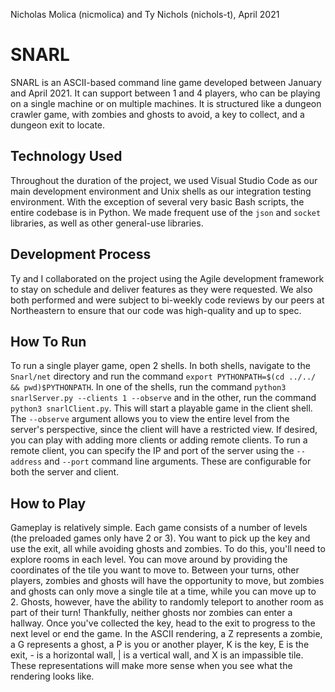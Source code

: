Nicholas Molica (nicmolica) and Ty Nichols (nichols-t), April 2021

# SNARL
SNARL is an ASCII-based command line game developed between January and April 2021. It can support between 1 and 4 players, who can be playing on a single machine or on multiple machines. It is structured like a dungeon crawler game, with zombies and ghosts to avoid, a key to collect, and a dungeon exit to locate.

## Technology Used
Throughout the duration of the project, we used Visual Studio Code as our main development environment and Unix shells as our integration testing environment. With the exception of several very basic Bash scripts, the entire codebase is in Python. We made frequent use of the `json` and `socket` libraries, as well as other general-use libraries.

## Development Process
Ty and I collaborated on the project using the Agile development framework to stay on schedule and deliver features as they were requested. We also both performed and were subject to bi-weekly code reviews by our peers at Northeastern to ensure that our code was high-quality and up to spec.

## How To Run
To run a single player game, open 2 shells. In both shells, navigate to the `Snarl/net` directory and run the command `export PYTHONPATH=$(cd ../../ && pwd)$PYTHONPATH`. In one of the shells, run the command `python3 snarlServer.py --clients 1 --observe` and in the other, run the command `python3 snarlClient.py`. This will start a playable game in the client shell. The `--observe` argument allows you to view the entire level from the server's perspective, since the client will have a restricted view. If desired, you can play with adding more clients or adding remote clients. To run a remote client, you can specify the IP and port of the server using the `--address` and `--port` command line arguments. These are configurable for both the server and client.

## How to Play
Gameplay is relatively simple. Each game consists of a number of levels (the preloaded games only have 2 or 3). You want to pick up the key and use the exit, all while avoiding ghosts and zombies. To do this, you'll need to explore rooms in each level. You can move around by providing the coordinates of the tile you want to move to. Between your turns, other players, zombies and ghosts will have the opportunity to move, but zombies and ghosts can only move a single tile at a time, while you can move up to 2. Ghosts, however, have the ability to randomly teleport to another room as part of their turn! Thankfully, neither ghosts nor zombies can enter a hallway. Once you've collected the key, head to the exit to progress to the next level or end the game. In the ASCII rendering, a Z represents a zombie, a G represents a ghost, a P is you or another player, K is the key, E is the exit, - is a horizontal wall, | is a vertical wall, and X is an impassible tile. These representations will make more sense when you see what the rendering looks like.
